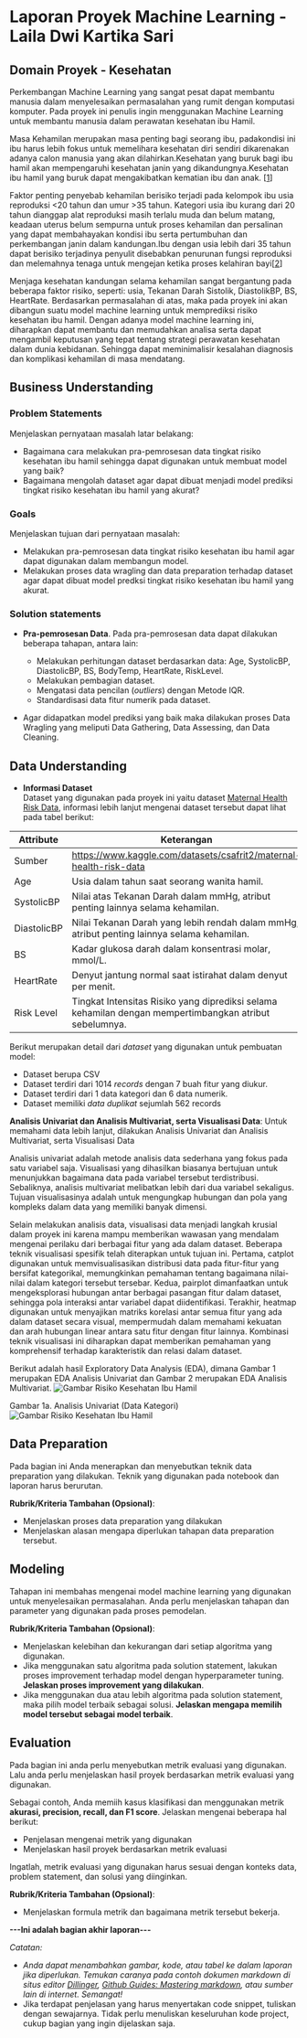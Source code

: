 # Laporan Proyek Machine Learning - Laila Dwi Kartika Sari 

## Domain Proyek -  Kesehatan

Perkembangan Machine Learning yang sangat pesat dapat membantu manusia dalam menyelesaikan permasalahan yang rumit dengan komputasi komputer. Pada proyek ini penulis ingin menggunakan Machine Learning untuk membantu manusia dalam perawatan kesehatan ibu Hamil.

Masa  Kehamilan  merupakan  masa  penting bagi seorang ibu, padakondisi ini ibu harus lebih fokus untuk memelihara  kesehatan diri sendiri dikarenakan adanya calon manusia yang  akan dilahirkan.Kesehatan yang     buruk bagi ibu hamil akan mempengaruhi kesehatan janin yang dikandungnya.Kesehatan ibu hamil yang buruk  dapat  mengakibatkan kematian ibu dan anak. [[1](https://ejournal.bsi.ac.id/ejurnal/index.php/swabumi/article/view/15270/pdf)]

Faktor penting penyebab kehamilan berisiko terjadi pada kelompok ibu usia reproduksi <20 tahun dan umur >35 tahun. Kategori usia ibu kurang dari 20 tahun dianggap alat reproduksi masih terlalu muda dan belum matang, keadaan uterus belum sempurna untuk proses kehamilan dan persalinan yang dapat membahayakan kondisi ibu serta pertumbuhan dan perkembangan janin dalam kandungan.Ibu dengan usia lebih dari 35 tahun dapat berisiko terjadinya penyulit disebabkan penurunan fungsi reproduksi dan melemahnya tenaga untuk mengejan ketika proses kelahiran bayi[[2](https://jik.stikesalifah.ac.id/index.php/jurnalkes/article/view/708/pdf)]

Menjaga kesehatan kandungan selama kehamilan sangat bergantung pada beberapa faktor risiko, seperti: usia, Tekanan Darah Sistolik, DiastolikBP, BS, HeartRate. Berdasarkan permasalahan di atas, maka pada proyek ini akan dibangun suatu model machine learning untuk memprediksi risiko kesehatan ibu hamil. Dengan adanya model machine learning ini, diharapkan dapat membantu dan memudahkan analisa serta dapat mengambil keputusan yang tepat tentang strategi perawatan kesehatan dalam dunia kebidanan. Sehingga dapat meminimalisir kesalahan diagnosis dan komplikasi kehamilan di masa mendatang.

## Business Understanding

### Problem Statements

Menjelaskan pernyataan masalah latar belakang:
- Bagaimana cara melakukan pra-pemrosesan data tingkat risiko kesehatan ibu hamil sehingga dapat digunakan untuk membuat model yang baik?
- Bagaimana mengolah dataset agar dapat dibuat menjadi model prediksi tingkat risiko kesehatan ibu hamil yang akurat?

### Goals

Menjelaskan tujuan dari pernyataan masalah:
- Melakukan pra-pemrosesan data tingkat risiko kesehatan ibu hamil agar dapat digunakan dalam membangun model.
- Melakukan proses data wragling dan data preparation terhadap dataset agar dapat dibuat model predksi tingkat risiko kesehatan ibu hamil yang akurat.

### Solution statements
- **Pra-pemrosesan Data**. Pada pra-pemrosesan data dapat dilakukan beberapa tahapan, antara lain:
  
    -   Melakukan perhitungan dataset berdasarkan data: Age, SystolicBP, DiastolicBP, BS, BodyTemp, HeartRate, RiskLevel.
    -   Melakukan pembagian dataset.
    -   Mengatasi data pencilan (_outliers_) dengan Metode IQR.
    -   Standardisasi data fitur numerik pada dataset.
    
- Agar didapatkan model prediksi yang baik maka dilakukan proses Data Wragling yang meliputi Data Gathering, Data Assessing, dan Data Cleaning.

## Data Understanding
- **Informasi Dataset**
  <br> Dataset yang digunakan pada proyek ini yaitu dataset [Maternal Health Risk Data](https://www.kaggle.com/datasets/csafrit2/maternal-health-risk-data), informasi lebih lanjut mengenai dataset tersebut dapat lihat pada tabel berikut:

Attribute  | Keterangan
------------- | -------------
Sumber | https://www.kaggle.com/datasets/csafrit2/maternal-health-risk-data
Age | Usia dalam tahun saat seorang wanita hamil.
SystolicBP | Nilai atas Tekanan Darah dalam mmHg, atribut penting lainnya selama kehamilan.
DiastolicBP | Nilai Tekanan Darah yang lebih rendah dalam mmHg, atribut penting lainnya selama kehamilan.
BS | Kadar glukosa darah dalam konsentrasi molar, mmol/L.
HeartRate | Denyut jantung normal saat istirahat dalam denyut per menit.
Risk Level | Tingkat Intensitas Risiko yang diprediksi selama kehamilan dengan mempertimbangkan atribut sebelumnya.

Berikut merupakan detail dari *dataset* yang digunakan untuk pembuatan model:
- Dataset berupa CSV
- Dataset terdiri dari 1014 *records* dengan 7 buah fitur yang diukur.
- Dataset terdiri dari 1 data kategori dan 6 data numerik.
- Dataset memiliki *data duplikat* sejumlah 562 records

**Analisis Univariat dan Analisis Multivariat, serta Visualisasi Data**:
Untuk memahami data lebih lanjut, dilakukan Analisis Univariat dan Analisis Multivariat, serta Visualisasi Data

Analisis univariat adalah metode analisis data sederhana yang fokus pada satu variabel saja. Visualisasi yang dihasilkan biasanya bertujuan untuk menunjukkan bagaimana data pada variabel tersebut terdistribusi. Sebaliknya, analisis multivariat melibatkan lebih dari dua variabel sekaligus. Tujuan visualisasinya adalah untuk mengungkap hubungan dan pola yang kompleks dalam data yang memiliki banyak dimensi.

Selain melakukan analisis data, visualisasi data menjadi langkah krusial dalam proyek ini karena mampu memberikan wawasan yang mendalam mengenai perilaku dari berbagai fitur yang ada dalam dataset. Beberapa teknik visualisasi spesifik telah diterapkan untuk tujuan ini. Pertama, catplot digunakan untuk memvisualisasikan distribusi data pada fitur-fitur yang bersifat kategorikal, memungkinkan pemahaman tentang bagaimana nilai-nilai dalam kategori tersebut tersebar. Kedua, pairplot dimanfaatkan untuk mengeksplorasi hubungan antar berbagai pasangan fitur dalam dataset, sehingga pola interaksi antar variabel dapat diidentifikasi. Terakhir, heatmap digunakan untuk menyajikan matriks korelasi antar semua fitur yang ada dalam dataset secara visual, mempermudah dalam memahami kekuatan dan arah hubungan linear antara satu fitur dengan fitur lainnya. Kombinasi teknik visualisasi ini diharapkan dapat memberikan pemahaman yang komprehensif terhadap karakteristik dan relasi dalam dataset.

Berikut adalah hasil Exploratory Data Analysis (EDA), dimana Gambar 1 merupakan EDA Analisis Univariat dan Gambar 2 merupakan EDA Analisis Multivariat.
![Gambar Risiko Kesehatan Ibu Hamil](https://drive.google.com/uc?export=view&id=14ITvwT6iohnlkP92AT2GtNpwbWMopJru)

Gambar 1a. Analisis Univariat (Data Kategori)
![Gambar Risiko Kesehatan Ibu Hamil](https://drive.google.com/file/d/1PDIKRXH67uBhvZ563AcUtD3nzHz8ljQx)
## Data Preparation
Pada bagian ini Anda menerapkan dan menyebutkan teknik data preparation yang dilakukan. Teknik yang digunakan pada notebook dan laporan harus berurutan.

**Rubrik/Kriteria Tambahan (Opsional)**: 
- Menjelaskan proses data preparation yang dilakukan
- Menjelaskan alasan mengapa diperlukan tahapan data preparation tersebut.

## Modeling
Tahapan ini membahas mengenai model machine learning yang digunakan untuk menyelesaikan permasalahan. Anda perlu menjelaskan tahapan dan parameter yang digunakan pada proses pemodelan.

**Rubrik/Kriteria Tambahan (Opsional)**: 
- Menjelaskan kelebihan dan kekurangan dari setiap algoritma yang digunakan.
- Jika menggunakan satu algoritma pada solution statement, lakukan proses improvement terhadap model dengan hyperparameter tuning. **Jelaskan proses improvement yang dilakukan**.
- Jika menggunakan dua atau lebih algoritma pada solution statement, maka pilih model terbaik sebagai solusi. **Jelaskan mengapa memilih model tersebut sebagai model terbaik**.

## Evaluation
Pada bagian ini anda perlu menyebutkan metrik evaluasi yang digunakan. Lalu anda perlu menjelaskan hasil proyek berdasarkan metrik evaluasi yang digunakan.

Sebagai contoh, Anda memiih kasus klasifikasi dan menggunakan metrik **akurasi, precision, recall, dan F1 score**. Jelaskan mengenai beberapa hal berikut:
- Penjelasan mengenai metrik yang digunakan
- Menjelaskan hasil proyek berdasarkan metrik evaluasi

Ingatlah, metrik evaluasi yang digunakan harus sesuai dengan konteks data, problem statement, dan solusi yang diinginkan.

**Rubrik/Kriteria Tambahan (Opsional)**: 
- Menjelaskan formula metrik dan bagaimana metrik tersebut bekerja.

**---Ini adalah bagian akhir laporan---**

_Catatan:_
- _Anda dapat menambahkan gambar, kode, atau tabel ke dalam laporan jika diperlukan. Temukan caranya pada contoh dokumen markdown di situs editor [Dillinger](https://dillinger.io/), [Github Guides: Mastering markdown](https://guides.github.com/features/mastering-markdown/), atau sumber lain di internet. Semangat!_
- Jika terdapat penjelasan yang harus menyertakan code snippet, tuliskan dengan sewajarnya. Tidak perlu menuliskan keseluruhan kode project, cukup bagian yang ingin dijelaskan saja.

